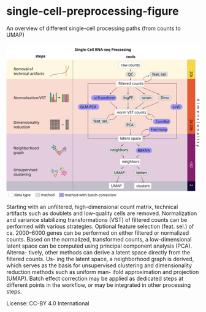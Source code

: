 # single-cell-preprocessing-figure
An overview of different single-cell processing paths (from counts to UMAP)

![sc-preprocessing.svg.png](sc-preprocessing.svg)

Starting with
an unfiltered, high-dimensional count matrix, technical artifacts such as doublets and
low-quality cells are removed. Normalization and variance stabilizing transformations
(VST) of filtered counts can be performed with various strategies. Optional feature
selection (feat. sel.) of ca. 2000–6000 genes can be performed on either filtered or
normalized counts. Based on the normalized, transformed counts, a low-dimensional
latent space can be computed using principal component analysis (PCA). Alterna-
tively, other methods can derive a latent space directly from the filtered counts. Us-
ing the latent space, a neighborhood graph is derived, which serves as the basis for
unsupervised clustering and dimensionality reduction methods such as uniform man-
ifold approximation and projection (UMAP). Batch effect correction may be applied
as dedicated steps at different points in the workflow, or may be integrated in other
processing steps.


License: CC-BY 4.0 International

